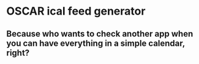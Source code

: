 # OSCAR ical feed generator
## Because who wants to check another app when you can have everything in a simple calendar, right?
